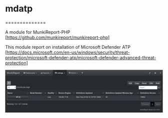 # mdatp
==============

A module for MunkiReport-PHP [https://github.com/munkireport/munkireport-php]

This module report on installation of Microsoft Defender ATP [https://docs.microsoft.com/en-us/windows/security/threat-protection/microsoft-defender-atp/microsoft-defender-advanced-threat-protection]

![](https://github.com/CristianNic/mdatp/blob/master/listing.jpg)
